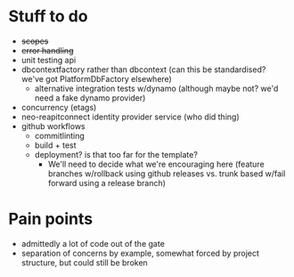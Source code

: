 # Stuff to do
- ~~scopes~~
- ~~error handling~~
- unit testing api
- dbcontextfactory rather than dbcontext (can this be standardised?  we've got PlatformDbFactory elsewhere)
  - alternative integration tests w/dynamo (although maybe not? we'd need a fake dynamo provider)
- concurrency (etags)
- neo-reapitconnect identity provider service (who did thing)
- github workflows
  - commitlinting
  - build + test
  - deployment?  is that too far for the template?
    - We'll need to decide what we're encouraging here (feature branches w/rollback using github releases vs. trunk based w/fail forward using a release branch)

# Pain points
- admittedly a lot of code out of the gate
- separation of concerns by example, somewhat forced by project structure, but could still be broken
